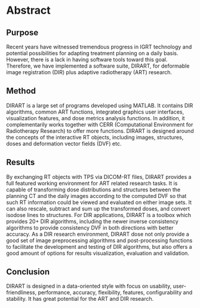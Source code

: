 # Abstract #
## Purpose ##
Recent years have witnessed tremendous progress in IGRT technology and potential possibilities for adapting treatment planning on a daily basis.  However, there is a lack in having software tools toward this goal. Therefore, we have implemented a software suite, DIRART, for deformable image registration (DIR) plus adaptive radiotherapy (ART) research.

## Method ##
DIRART is a large set of programs developed using MATLAB. It contains DIR algorithms, common ART functions, integrated graphics user interfaces, visualization features, and dose metrics analysis functions. In addition, it complementarily works together with CERR (Computational Environment for Radiotherapy Research) to offer more functions. DIRART is designed around the concepts of the interactive RT objects, including images, structures, doses and deformation vector fields (DVF) etc.

## Results ##
By exchanging RT objects with TPS via DICOM-RT files, DIRART provides a full featured working environment for ART related research tasks. It is capable of transforming dose distributions and structures between the planning CT and the daily images according to the computed DVF so that such RT information could be viewed and evaluated on either image sets. It can also rescale, subtract and sum up the transformed doses, and convert isodose lines to structures. For DIR applications, DIRART is a toolbox which provides 20+ DIR algorithms, including the newer inverse consistency algorithms to provide consistency DVF in both directions with better accuracy. As a DIR research environment, DIRART dose not only provide a good set of image preprocessing algorithms and post-processing functions to facilitate the development and testing of DIR algorithms, but also offers a good amount of options for results visualization, evaluation and validation.

## Conclusion ##
DIRART is designed in a data-oriented style with focus on usability, user-friendliness, performance, accuracy, flexibility, features, configurability and stability. It has great potential for the ART and DIR research.